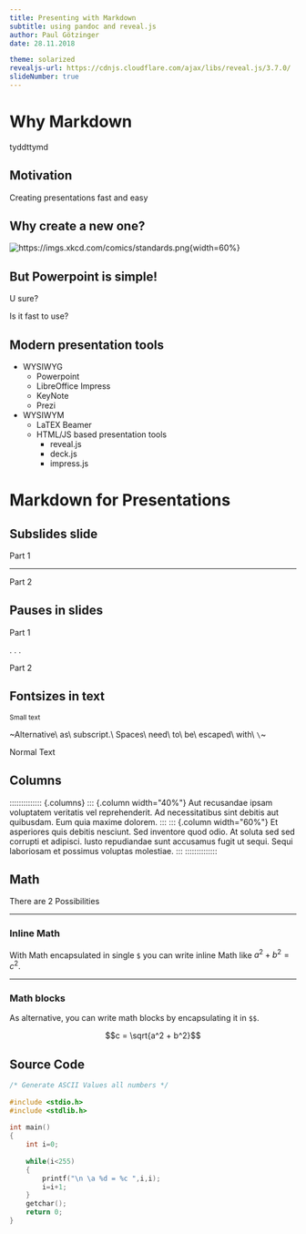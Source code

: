 ```yaml
---
title: Presenting with Markdown
subtitle: using pandoc and reveal.js
author: Paul Götzinger
date: 28.11.2018

theme: solarized
revealjs-url: https://cdnjs.cloudflare.com/ajax/libs/reveal.js/3.7.0/
slideNumber: true
---
```


# Why Markdown


tyddttymd

## Motivation

Creating presentations fast and easy

## Why create a new one?

![<https://imgs.xkcd.com/comics/standards.png>](https://imgs.xkcd.com/comics/standards.png){width=60%}

## But Powerpoint is simple!

U sure? 

Is it fast to use?

## Modern presentation tools

+ WYSIWYG
  + Powerpoint 
  + LibreOffice Impress 
  + KeyNote
  + Prezi
+ WYSIWYM
  + LaTEX Beamer
  + HTML/JS based presentation tools
    + reveal.js
    + deck.js
    + impress.js

# Markdown for Presentations

## Subslides slide

Part 1

---

Part 2

## Pauses in slides

Part 1

. . .

Part 2

## Fontsizes in text

<small>Small text</small>

~Alternative\ as\ subscript.\ Spaces\ need\ to\ be\ escaped\ with\ `\`~

Normal Text

## Columns

:::::::::::::: {.columns}
::: {.column width="40%"}
Aut recusandae ipsam voluptatem veritatis vel reprehenderit. Ad necessitatibus sint debitis aut quibusdam. Eum quia maxime dolorem.
:::
::: {.column width="60%"}
Et asperiores quis debitis nesciunt. Sed inventore quod odio. At soluta sed sed corrupti et adipisci. Iusto repudiandae sunt accusamus fugit ut sequi. Sequi laboriosam et possimus voluptas molestiae.
:::
::::::::::::::

## Math

There are 2 Possibilities

---

### Inline Math

With Math encapsulated in single `$` you can write inline Math like $a^2 + b^2 = c^2$.

---

### Math blocks

As alternative, you can write math blocks by encapsulating it in `$$`.

$$c = \sqrt{a^2 + b^2}$$

## Source Code

```cpp
/* Generate ASCII Values all numbers */
 
#include <stdio.h>
#include <stdlib.h>
 
int main()
{
    int i=0;
 
    while(i<255) 
    {
        printf("\n \a %d = %c ",i,i);
        i=i+1; 
    }
    getchar();
    return 0;
}
```
